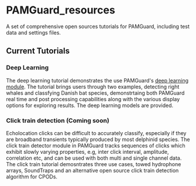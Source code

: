 # PAMGuard_resources
A set of comprehensive open sources tutorials for PAMGuard, including test data and settings files. 

## Current Tutorials
### Deep Learning
The deep learning tutorial demonstrates the use PAMGuard's [deep learning module](https://github.com/macster110/PAMGuard_DeepLearningSegmenter). The tutorial brings users through two examples, detecting right whales and classfying Danish bat species, demonstrtaing both PAMGuard real time and post processing capabilities along with the various display options for exploring results. The deep learning models are provided.

### Click train detection (Coming soon)
Echolocation clicks can be difficult to accurately classify, especially if they are broadband transients typically produced by most delphinid species. The click train detector module in PAMGuard tracks sequences of clicks which exhibit slowly varying properties, e.g, inter click interval, amplitude, correlation etc, and can be used with both multi and single channel data. The click train tutorial demosntrates three use cases, towed hydrophone arrays, SoundTraps and an alternative open source click train detection algorithm for CPODs.  
